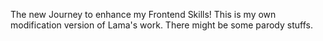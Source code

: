 The new Journey to enhance my Frontend Skills!
This is my own modification version of Lama's work.
There might be some parody stuffs.
